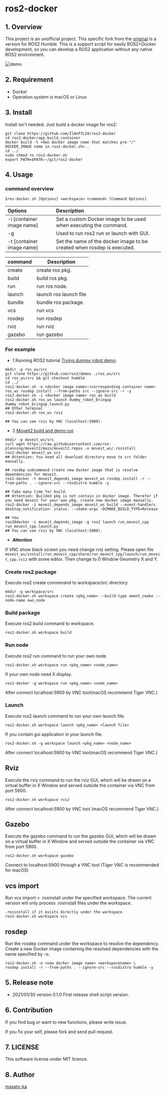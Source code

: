 # ros2-docker

## 1. Overview
This project is an unofficial project. This specific fork from the [original](https://github.com/masato-ka/ros2-docker) is a version for ROS2 Humble.
This is a support script for easily ROS2+Docker development, so you can develop a ROS2 application without any native ROS2 environment. 

![demo](contents/ros2-docker-demo.gif)

## 2. Requirement

* Docker
* Operation system is macOS or Linux

## 3. Install

Install isn't needed. Just build a docker image for ros2:

```
git clone https://github.com/IlAnP7L24/ros2-docker
cd ros2-docker/app_build_container
docker build -t <Own docker image name that matches pre-"/" DOCKER_IMAGE name in ros2-docker.sh> .
cd ../
sudo chmod +x ros2-docker.sh
export PATH=$PATH:~/git/ros2-docker
```

## 4. Usage

### command overview

```$ros-docker.sh [Options] <workspace> <command> [Command Options]```

|Options |Description |
|:-----------------------------|:-----------------------------|
|-i [container image name]      | Set a custom Docker image to be used when executing the command.|
|-g                             | Used to run ros2 run or launch with GUI.|
|-t [container image name]      | Set the name of the docker image to be created when rosdep is executed.                     |


|command| Description |
|:-------|------------|
|create  | create ros pkg.|
|build   | build ros pkg.|
|run     | run ros node. |
|launch  | launch ros launch file|
|bundle  | bundle ros package.|
|vcs     | run vcs            |
|rosdep  | run rosdep             |
|rviz    | run rviz               |
|gazebo  | run gazebo                    |


### For example

* 1.Running ROS2 tutorial [Trying dummy robot demo](https://index.ros.org/doc/ros2/Tutorials/dummy-robot-demo/).

```
mkdir -p ros_ws/src
git clone https://github.com/ros2/demos ./ros_ws/src
cd ros_ws/src && git checkout humble
cd ../
ros2-docker.sh -o <docker image name>:<corresponding container name> ros_ws rosdep install --from-paths src --ignore-src -r -y
ros2-docker.sh -i <docker image name> ros_ws build
ros2-docker.sh ros_ws launch dummy_robot_bringup dummy_robot_bringup.launch.py
## Other terminal
ros2-docker.sh ros_ws rviz

## You can see rviz by VNC (localhost:5900).
```

* 2.[Moveit2 build and demo run](https://moveit.ros.org/install-moveit2/source/)
```
mkdir -p moveit_ws/src
curl wget https://raw.githubusercontent.com/ros-planning/moveit2/main/moveit2.repos -o moveit_ws/.rosintall
ros2-docker moveit_ws vcs
## Attention: You need all download directory move to src folder manually.

## rosdep subcommand create new docker image that is resolve dependencies for moveit. 
ros2-docker -t moveit_depends_image moveit_ws rosdep install -r --from-paths . --ignore-src --rosdistro humble -y

## Take many time for build.
## Attention: Builded pkg is not contain in docker image. Therefor if you need moveit for your own pkg, create new docker image manually.
ros2-docker -i moveit_depends_image moveit_ws build --event-handlers desktop_notification- status- --cmake-args -DCMAKE_BUILD_TYPE=Release
 
## You 
ros20docker -i moveit_depends_image -g ros2 launch run_moveit_cpp run_moveit_cpp.launch.py
## You can see rviz by VNC (localhost:5900).
```

* **<font name="red">Attention</font>**

If VNC show black screen you need change rviz setting. 
Please open file ```moveit_ws/install/run_moveit_cpp/share/run_moveit_cpp/launch/run_moveit_cpp.rviz``` with some editor.
Then change to 0 Window Geometry X and Y.



### Create ros2 package

Execute ros2 create commmand to workspace/src directory.

```
mkdir -p workspace/src
ros2-docker.sh workspace create <pkg_name> --build-type ament_cmake --node-name own_node
```

### Build package

Execute ros2 build command to workspace.

```
ros2-docker.sh workspace build
```

### Run node

Execute ros2 run command to run your own node.

```
ros2-docker.sh workspace run <pkg_name> <node_name>
```

If your own node need X display.

```
ros2-docker -g workspace run <pkg_name> <node_name>
```
After connect localhost:5900 by VNC tool(macOS recommend Tiger VNC.)

### Launch

Execute ros2 launch command to run your own launch file.

```
ros2-docker.sh workspace launch <pkg_name> <launch file>
```

If you contain gui application in your launch file.

```
ros2-docker.sh -g workspace launch <pkg_name> <node_name>
```

After connect localhost:5900 by VNC tool(macOS recommend Tiger VNC.)

## Rviz

Execute the rviz command to run the rviz GUI, which will be drawn on a 
virtual buffer in X Window and served outside the container via VNC from port 5900.

```
ros2-docker.sh workspace rviz
```
After connect localhost:5900 by VNC tool (macOS recommend Tiger VNC.)

## Gazebo

Execute the gazebo command to run the gazebo GUI, which will be drawn on a 
virtual buffer in X Window and served outside the container via VNC from port 5900.

```
ros2-docker.sh workspace gazebo
```
Connect to localhost:5900 through a VNC tool (Tiger VNC is recommended for macOS)

## vcs import

Run vcs import < .rosinstall under the specified workspace. 
The current version will only process .rosinstall files under the workspace.

```
.rosinstall if it exists directly under the workspace
ros2-docker.sh workspace vcs
```

## rosdep 

Run the rosdep command under the workspace to resolve the dependency. 
Create a new Docker image containing the resolved dependencies with the name specified by -o.

```
ros2-docker.sh -o <new docker image name> <workspacename> \
rosdep install -r --from-paths . --ignore-src --rosdistro humble -y 
```

## 5. Release note

* 2021/01/30 version 0.1.0
 First release shell script version. 


## 6. Contribution

If you find bug or want to new functions, please write issue.

If you fix your self, please fork and send pull request.

## 7. LICENSE

This software license under MIT licence.


## 8. Author 

[masato-ka](https://github.com/masato-ka/ros2-docker)
